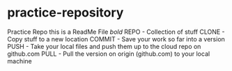 # practice-repository
Practice Repo
this is a ReadMe File *bold*
REPO - Collection of stuff
CLONE - Copy stuff to a new location
COMMIT -  Save your work so far into a version
PUSH - Take your local files and push them up to the cloud repo on github.com
PULL - Pull the version on origin (github.com) to your local machine